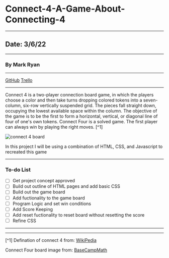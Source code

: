 # Connect-4-A-Game-About-Connecting-4
***
## Date: 3/6/22
***
### By Mark Ryan
***
[GitHub](https://github.com/DerWindFish) [Trello](https://trello.com/b/wbvfpZ5n/connect-4-project)
***
Connect 4 is a two-player connection board game, in which the players choose a color and then take turns dropping colored tokens into a seven-column, six-row vertically suspended grid. The pieces fall straight down, occupying the lowest available space within the column. The objective of the game is to be the first to form a horizontal, vertical, or diagonal line of four of one's own tokens. Connect Four is a solved game. The first player can always win by playing the right moves. [^1]

![connect 4 board](https://basecampmath.com/wp-content/uploads/2018/09/Connect4.png)

In this project I will be using a combination of HTML, CSS, and Javascript to recreated this game
***
### To-do List
- [ ] Get project concept approved
- [ ] Build out outline of HTML pages and add basic CSS
- [ ] Build out the game board
- [ ] Add fuctionality to the game board
- [ ] Program Logic and set win conditions
- [ ] Add Score Keeping
- [ ] Add reset fuctionality to reset board without resetting the score
- [ ] Refine CSS
***


***
[^1] Defination of connect 4 from: [WikiPedia](https://en.wikipedia.org/wiki/Connect_Four)

Connect Four board image from: [BaseCampMath](https://basecampmath.com/wp-content/uploads/2018/09/Connect4.png)